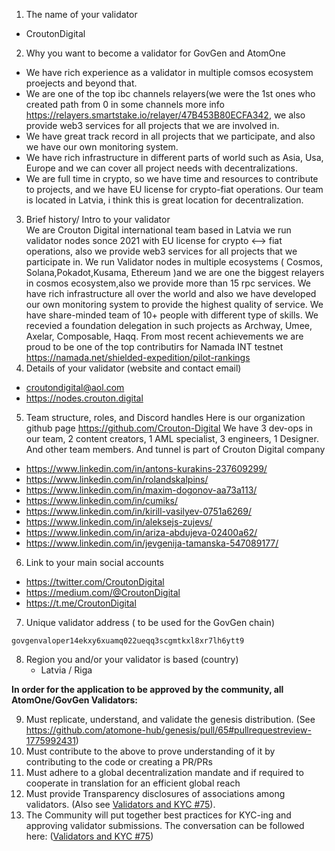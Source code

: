 1) The name of your validator   
  * CroutonDigital
2) Why you want to become a validator for GovGen and AtomOne  
* We have rich experience as a validator in multiple comsos ecosystem proejects and beyond that.
*  We are one of the top ibc channels relayers(we were the 1st ones who created path from 0 in some channels more info https://relayers.smartstake.io/relayer/47B453B80ECFA342, we also provide web3 services for all projects that we are involved in.
*  We have great track record in all projects that we participate, and also we have our own monitoring system.
*  We have rich infrastructure in different parts of world such as Asia, Usa, Europe  and we can cover all project needs with decentralizations.
*  We are full time in crypto, so we have time and resources to contribute to projects, and we have EU license for crypto-fiat operations. Our team is located in Latvia, i think this is great location for decentralization.
3) Brief history/ Intro to your validator  
 We are Crouton Digital international team based in Latvia we run validator nodes sonce 2021 with EU license for crypto <--> fiat operations, also we provide web3 services for all projects that we participate in. We run Validator nodes in multiple ecosystems ( Cosmos, Solana,Pokadot,Kusama, Ethereum )and we are one the biggest relayers in cosmos ecosystem,also we provide more than 15 rpc services. We have rich infrastructure all over the world and also we have developed our own monitoring system to provide the highest quality of service. We have share-minded team of 10+ people with different type of skills. We recevied a foundation delegation in such projects as Archway, Umee, Axelar, Composable, Haqq. From most recent achievements we are proud to be one of the top contributirs for Namada INT testnet https://namada.net/shielded-expedition/pilot-rankings
4) Details of your validator (website and contact email)
* croutondigital@aol.com
* https://nodes.crouton.digital
5) Team structure, roles, and Discord handles
Here is our organization github page https://github.com/Crouton-Digital
We have 3 dev-ops in our team, 2 content creators, 1 AML specialist, 3 engineers, 1 Designer. And other team members. And tunnel is part of Crouton Digital company   
* https://www.linkedin.com/in/antons-kurakins-237609299/  
* https://www.linkedin.com/in/rolandskalpins/  
* https://www.linkedin.com/in/maxim-dogonov-aa73a113/  
* https://www.linkedin.com/in/cumiks/  
* https://www.linkedin.com/in/kirill-vasilyev-0751a6269/   
* https://www.linkedin.com/in/aleksejs-zujevs/   
* https://www.linkedin.com/in/ariza-abdujeva-02400a62/   
* https://www.linkedin.com/in/jevgenija-tamanska-547089177/   
6) Link to your main social accounts
* https://twitter.com/CroutonDigital
* https://medium.com/@CroutonDigital
* https://t.me/CroutonDigital
7) Unique validator address ( to be used for the GovGen chain)   
 ```
govgenvaloper14ekxy6xuamq022ueqq3scgmtkxl8xr7lh6ytt9
```
8) Region you and/or your validator is based (country)
   * Latvia / Riga

**In order for the application to be approved by the community, all AtomOne/GovGen Validators:**

9) Must replicate, understand, and validate the genesis distribution. (See https://github.com/atomone-hub/genesis/pull/65#pullrequestreview-1775992431)
10) Must contribute to the above to prove understanding of it by contributing to the code or creating a PR/PRs
11) Must adhere to a global decentralization mandate and if required to cooperate in translation for an efficient global reach
12) Must provide Transparency disclosures of associations among validators. (Also see [Validators and KYC #75](https://github.com/atomone-hub/genesis/issues/75#issue-2034573094)).
13) The Community will put together best practices for KYC-ing and approving validator submissions. The conversation can be followed here: ([Validators and KYC #75](https://github.com/atomone-hub/genesis/issues/75#issue-2034573094))
